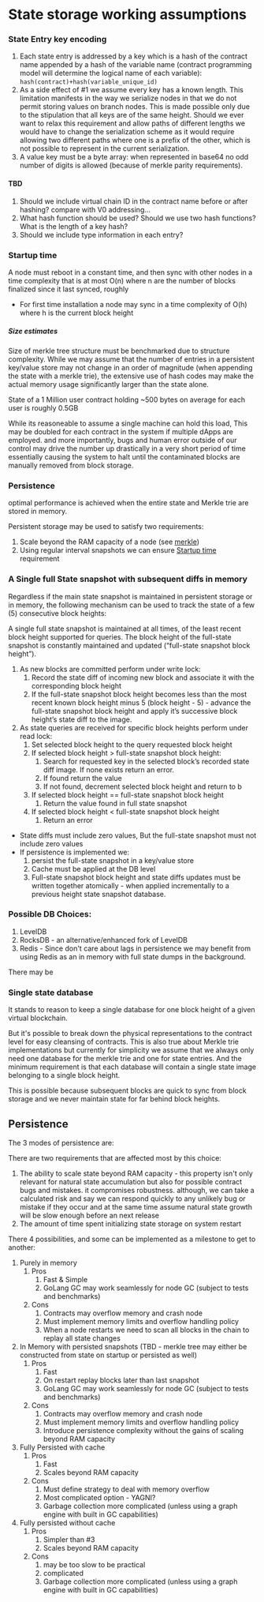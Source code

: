 # State storage working assumptions

### State Entry key encoding
1. Each state entry is addressed by a key which is a hash of the contract name 
appended by a hash of the variable name 
(contract programming model will determine the logical name of each variable): 
`hash(contract)+hash(variable_unique_id)`
1. As a side effect of #1 we assume every key has a known length. This limitation manifests in the way we serialize nodes in that we do not permit storing values on branch nodes. This is made possible only due to the stipulation that all keys are of the same height. Should we ever want to relax this requirement and allow paths of different lengths we would have to change the serialization scheme as it would require allowing two different paths where one is a prefix of the other, which is not possible to represent in the current serialization.
1. A value key must be a byte array: when represented in base64 no odd number of digits is allowed (because of merkle parity requirements).

#### TBD
1. Should we include virtual chain ID in the contract name before or after hashing? compare with V0 addressing... 
1. What hash function should be used? Should we use two hash functions? What is the length of a key hash?
1. Should we include type information in each entry?

### Startup time 
A node must reboot in a constant time, and then sync with other nodes in a time complexity that is at most O(n) where n are the number of blocks finalized since it last synced, roughly
* For first time installation a node may sync in a time complexity of O(h) where h is the current block height

##### Size estimates
Size of merkle tree structure must be benchmarked due to structure complexity. While we may assume that the number of entries in a persistent key/value store may not change in an order of magnitude (when appending the state with a merkle trie), the extensive use of hash codes may make the actual memory usage significantly larger than the state alone.

State of a 1 Million user contract holding ~500 bytes on average for each user is roughly 0.5GB

While its reasoneable to assume a single machine can hold this load, This may be doubled for each contract in the system
if multiple dApps are employed. and more importantly, bugs and human error outside of our control may drive the number
up drastically in a very short period of time essentially causing the system to halt until the contaminated blocks are
manually removed from block storage.

### Persistence
optimal performance is achieved when the entire state and Merkle trie are stored in memory.

Persistent storage may be used to satisfy two requirements:
1. Scale beyond the RAM capacity of a node (see [merkle](merkle/readme.md))
1. Using regular interval snapshots we can ensure [Startup time]() requirement 

### A Single full State snapshot with subsequent diffs in memory
Regardless if the main state snapshot is maintained in persistent storage or in memory, the following mechanism 
can be used to track the state of a few (5) consecutive block heights:
 
A single full state snapshot is maintained at all times, of the least recent block height supported for queries. The block height of the full-state snapshot is constantly maintained and updated (“full-state snapshot block height”). 

1. As new blocks are committed perform under write lock:
    1. Record the state diff of incoming new block and associate it with the corresponding block height
    1. If the full-state snapshot block height becomes less than the most recent known block height minus 5 (block height - 5) - advance the full-state snapshot block height and apply it’s successive block height’s state diff to the image. 
1. As state queries are received for specific block heights perform under read lock:
    1. Set selected block height to the query requested block height
    1. If selected block height > full-state snapshot block height:
        1. Search for requested key in the selected block’s recorded state diff image. If none exists return an error.
        1. If found return the value
        1. If not found, decrement selected block height and return to b 
    1. If selected block height == full-state snapshot block height
        1. Return the value found in full state snapshot
    1. If selected block height < full-state snapshot block height
        1. Return an error

* State diffs must include zero values, But the full-state snapshot must not include zero values 
* If persistence is implemented we: 
    1. persist the full-state snapshot in a key/value store 
    1. Cache must be applied at the DB level
    1. Full-state snapshot block height and state diffs updates must be written together atomically - when applied incrementally to a previous height state snapshot database.

### Possible DB Choices:

1. LevelDB
1. RocksDB - an alternative/enhanced fork of LevelDB
1. Redis - Since don't care about lags in persistence we may benefit from using Redis as an in memory with full state dumps in the background.

There may be 

### Single state database
It stands to reason to keep a single database for one block height of a given virtual blockchain.

But it's possible to break down the physical representations to the contract level for easy cleansing of contracts. 
This is also true about Merkle trie implementations but currently for simplicity we assume that we always only need one 
database for the merkle trie and one for state entries. And the minimum requirement is that each
database will contain a single state image belonging to a single block height.

This is possible because subsequent blocks are quick to sync from block storage and we never maintain state for far behind block heights.


## Persistence

The 3 modes of persistence are:

There are two requirements that are affected most by this choice:
1. The ability to scale state beyond RAM capacity - this property isn't only relevant for natural state accumulation but also for possible contract bugs and mistakes. it compromises robustness. although, we can take a calculated risk and say we can respond quickly to any unlikely bug or mistake if they occur and at the same time assume natural state growth will be slow enough before an next release
1. The amount of time spent initializing state storage on system restart

There 4 possibilities, and some can be implemented as a milestone to get to another:

1. Purely in memory
    1. Pros 
        1. Fast & Simple
        1. GoLang GC may work seamlessly for node GC (subject to tests and benchmarks)
    1. Cons 
        1. Contracts may overflow memory and crash node
        1. Must implement memory limits and overflow handling policy
        1. When a node restarts we need to scan all blocks in the chain to replay all state changes
1. In Memory with persisted snapshots (TBD - merkle tree may either be constructed from state on startup or persisted as well)
    1. Pros 
        1. Fast
        1. On restart replay blocks later than last snapshot
        1. GoLang GC may work seamlessly for node GC (subject to tests and benchmarks)
    1. Cons 
        1. Contracts may overflow memory and crash node
        1. Must implement memory limits and overflow handling policy
        1. Introduce persistence complexity without the gains of scaling beyond RAM capacity
1. Fully Persisted with cache
    1. Pros 
        1. Fast
        1. Scales beyond RAM capacity
    1. Cons 
        1. Must define strategy to deal with memory overflow
        1. Most complicated option - YAGNI?
        1. Garbage collection more complicated (unless using a graph engine with built in GC capabilities)
1. Fully persisted without cache
    1. Pros
        1. Simpler than #3
        1. Scales beyond RAM capacity
    1. Cons  
        1. may be too slow to be practical
        1. complicated
        1. Garbage collection more complicated (unless using a graph engine with built in GC capabilities)
        
    
